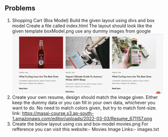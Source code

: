 ## Problems

1.  Shopping Cart (Box Model)
    Build the given layout using divs and box model
    Create a file called index.html The layout should look like the given template boxModel.png
    use any dummy images from google
    ![alt text](image.png)
2.  Create your own resume, design should match the image given. Either keep the dummy data or you
    can fill in your own data, whichever you want to do. No need to match colors given, but try to match
    font-size.
    link:
    https://masai-course.s3.ap-south-1.amazonaws.com/editor/uploads/2022-03-03/Resume_671157.png
3.  Create the below layout using css and box-model
    movies.png
    For refference you can visit this website:- Movies
    Image Links:- images.txt
